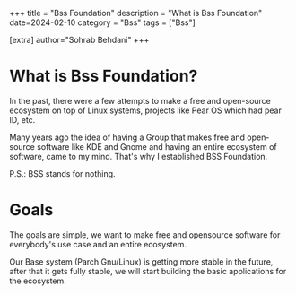 +++
title = "Bss Foundation"
description = "What is Bss Foundation"
date=2024-02-10
category = "Bss"
tags = ["Bss"]

[extra]
author="Sohrab Behdani"
+++

# What is Bss Foundation?
In the past, there were a few attempts to make a free and open-source ecosystem on top of Linux systems, projects like Pear OS which had pear ID, etc.  
  
Many years ago the idea of having a Group that makes free and open-source software like KDE and Gnome and having an entire ecosystem of software, came to my mind. That's why I established BSS Foundation.

P.S.: BSS stands for nothing.

# Goals

The goals are simple, we want to make free and opensource software for everybody's use case and an entire ecosystem.

Our Base system (Parch Gnu/Linux) is getting more stable in the future, after that it gets fully stable, we will start building the basic applications for the ecosystem.
